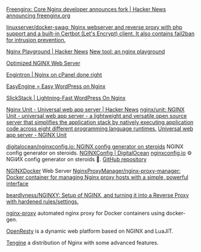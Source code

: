 
[Freenginx: Core Nginx developer announces fork | Hacker News](https://news.ycombinator.com/item?id=39373327)
[announcing freenginx.org](https://mailman.nginx.org/pipermail/nginx-devel/2024-February/K5IC6VYO2PB7N4HRP2FUQIBIBCGP4WAU.html)

[linuxserver/docker-swag: Nginx webserver and reverse proxy with php support and a built-in Certbot (Let's Encrypt) client. It also contains fail2ban for intrusion prevention.](https://github.com/linuxserver/docker-swag)

[Nginx Playground | Hacker News](https://news.ycombinator.com/item?id=28642983)
[New tool: an nginx playground](https://jvns.ca/blog/2021/09/24/new-tool--an-nginx-playground/)

[Optimized NGINX Web Server](https://webinoly.com/)

[Engintron | Nginx on cPanel done right](https://engintron.com/)

[EasyEngine = Easy WordPress on Nginx](https://easyengine.io/)

[SlickStack | Lightning-Fast WordPress On Nginx](https://slickstack.io/)

[Nginx Unit - Universal web app server | Hacker News](https://news.ycombinator.com/item?id=37453854)
[nginx/unit: NGINX Unit - universal web app server - a lightweight and versatile open source server that simplifies the application stack by natively executing application code across eight different programming language runtimes.](https://github.com/nginx/unit)
[Universal web app server - NGINX Unit](https://unit.nginx.org/)

[digitalocean/nginxconfig.io: NGINX config generator on steroids](https://github.com/digitalocean/nginxconfig.io)
NGINX config generator on steroids.
[NGINXConfig | DigitalOcean](https://www.digitalocean.com/community/tools/nginx#?)
[nginxconfig.io](https://nginxconfig.io/)
⚙️ NGiИX config generator on steroids 💉.
[GitHub repository](https://github.com/digitalocean/nginxconfig.io)

[NGINXDocker](https://nginxproxymanager.com/)
Web Server
[NginxProxyManager/nginx-proxy-manager: Docker container for managing Nginx proxy hosts with a simple, powerful interface](https://github.com/NginxProxyManager/nginx-proxy-manager)

[beardlyness/NGINXY: Setup of NGINX, and turning it into a Reverse Proxy with hardened rules/settings.](https://github.com/beardlyness/NGINXY)

[nginx-proxy](https://github.com/jwilder/nginx-proxy)
automated nginx proxy for Docker containers using docker-gen.

[OpenResty](https://openresty.org/en/)
is a dynamic web platform based on NGINX and LuaJIT.

[Tengine](https://github.com/alibaba/tengine)
a distribution of Nginx with some advanced features.
